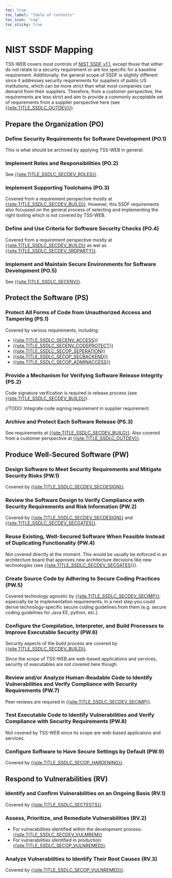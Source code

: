```yaml
---
toc: true
toc_label: "Table of Contents"
toc_icon: "cog"
toc_sticky: true
---
```


# NIST SSDF Mapping 

TSS-WEB covers most controls of [NIST SSDF v1.1](https://csrc.nist.gov/Projects/ssdf), except those that either do not relate to a security requirement or are too specific for a baseline requirement. Additionally, the general scope of SSDF is slightly different since it addresses security requirements for suppliers of public US institutions, which can be more strict than what most companies can demand from their suppliers. Therefore, from a customer perspective, the requirements are less strict and aim to provide a commonly acceptable set of requirements from a supplier perspective here (see [{{site.TITLE_SSDLC_OUTDEV}}]({{site.URL_SSDLC_OUTDEV}})).

## Prepare the Organization (PO)

### Define Security Requirements for Software Development (PO.1)

This is what should be archived by applying TSS-WEB in general.

### Implement Roles and Responsibilities (PO.2)

See [{{site.TITLE_SSDLC_SECDEV_ROLES}}]({{site.URL_SSDLC_SECDEV_ROLES}}).

### Implement Supporting Toolchains (PO.3)

Covered from a requirement perspective mostly at [{{site.TITLE_SSDLC_SECDEV_BUILD}}]({{site.URL_SSDLC_SECDEV_BUILD}}). However, this SSDF requirements also focussed on the general process of selecting and implementing the right tooling which is not covered by TSS-WEB.

### Define and Use Criteria for Software Security Checks (PO.4)

Covered from a requirement perspective mostly at [{{site.TITLE_SSDLC_SECDEV_BUILD}}]({{site.URL_SSDLC_SECDEV_BUILD}}) as wel as [{{site.TITLE_SSDLC_SECDEV_3RDPARTY}}]({{site.URL_SSDLC_SECDEV_3RDPARTY}}).

### Implement and Maintain Secure Environments for Software Development (PO.5)

See [{{site.TITLE_SSDLC_SECENV}}]({{site.URL_SSDLC_SECENV}}).

## Protect the Software (PS)

### Protect All Forms of Code from Unauthorized Access and Tampering (PS.1)

Covered by various requirements, including:

* [{{site.TITLE_SSDLC_SECENV_ACCESS}}]({{site.URL_SSDLC_SECENV_ACCESS}})
* [{{site.TITLE_SSDLC_SECENV_CODEPROTECT}}]({{site.URL_SSDLC_SECENV_CODEPROTECT}})
* [{{site.TITLE_SSDLC_SECOP_SEPERATION}}]({{site.URL_SSDLC_SECOPP_SEPERATION}})
* [{{site.TITLE_SSDLC_SECOP_SECBACKEND}}]({{site.URL_SSDLC_SECOPP_SECBACKEND}})
* [{{site.TITLE_SSDLC_SECOP_ADMINACCESS}}]({{site.URL_SSDLC_SECOPP_ADMINACCESS}})

### Provide a Mechanism for Verifying Software Release Integrity (PS.2)

Code signature verification is required in release process (see [{{site.TITLE_SSDLC_SECDEV_BUILD}}]({{site.URL_SSDLC_SECDEV_BUILD}})).

//TODO: Integrate code signing requirement in supplier requirement. 

### Archive and Protect Each Software Release (PS.3)

See requirements at [{{site.TITLE_SSDLC_SECDEV_BUILD}}]({{site.URL_SSDLC_SECDEV_BUILD}}). Also covered from a customer perspective at [{{site.TITLE_SSDLC_OUTDEV}}]({{site.URL_SSDLC_OUTDEV}}).

## Produce Well-Secured Software (PW)

### Design Software to Meet Security Requirements and Mitigate Security Risks (PW.1)

Covered by [{{site.TITLE_SSDLC_SECDEV_SECDESIGN}}]({{site.URL_SSDLC_SECDEV_SECDESIGN}}).

### Review the Software Design to Verify Compliance with Security Requirements and Risk Information (PW.2)

Covered by [{{site.TITLE_SSDLC_SECDEV_SECDESIGN}}]({{site.URL_SSDLC_SECDEV_SECDESIGN}}) and [{{site.TITLE_SSDLC_SECDEV_SECGATES}}]({{site.URL_SSDLC_SECDEV_SECGATES}}).

### Reuse Existing, Well-Secured Software When Feasible Instead of Duplicating Functionality (PW.4)

Not covered directly at the moment. This would be usually be enforced in an architecture board that approves new architecture decisions like new technologies (see [{{site.TITLE_SSDLC_SECDEV_SECGATES}}]({{site.URL_SSDLC_SECDEV_SECGATES}})).

### Create Source Code by Adhering to Secure Coding Practices (PW.5)

Covered technology agnostic by [{{site.TITLE_SSDLC_SECDEV_SECIMP}}]({{site.URL_SSDLC_SECDEV_SECIMP}}); especially be te implementation requirements. In a next step you could derive technology-specific secure coding guidelines from them (e.g. secure coding guidelines for Java EE, python, etc.).

### Configure the Compilation, Interpreter, and Build Processes to Improve Executable Security (PW.6)

Security aspects of the build process are covered by [{{site.TITLE_SSDLC_SECDEV_BUILD}}]({{site.URL_SSDLC_SECDEV_BUILD}}).

Since the scope of TSS-WEB are web-based applications and services, security of executables are not covered here though.

### Review and/or Analyze Human-Readable Code to Identify Vulnerabilities and Verify Compliance with Security Requirements (PW.7)

Peer reviews are required in [{{site.TITLE_SSDLC_SECDEV_SECIMP}}]({{site.URL_SSDLC_SECDEV_SECIMP}}).

### Test Executable Code to Identify Vulnerabilities and Verify Compliance with Security Requirements (PW.8)

Not covered by TSS-WEB since its scope are web-based applicaions and services.

### Configure Software to Have Secure Settings by Default (PW.9)

Covered by [{{site.TITLE_SSDLC_SECOP_HARDENING}}]({{site.URL_SSDLC_SECOP_HARDENING}}).

## Respond to Vulnerabilities (RV)

### Identify and Confirm Vulnerabilities on an Ongoing Basis (RV.1)

Covered by [{{site.TITLE_SSDLC_SECTESTS}}]({{site.URL_SSDLC_SECTESTS}}).

### Assess, Prioritize, and Remediate Vulnerabilities (RV.2)

* For vulnerabilities identified within the development process: [{{site.TITLE_SSDLC_SECDEV_VULMREM}}]({{site.URL_SSDLC_SECDEV_VULMREM}})
* For vulnerabilities identified in production: [{{site.TITLE_SSDLC_SECOP_VULNREMED}}]({{site.URL_SSDLC_SECOP_VULNREMED}}).
  
### Analyze Vulnerabilities to Identify Their Root Causes (RV.3)

Covered by [{{site.TITLE_SSDLC_SECOP_VULNREMED}}]({{site.URL_SSDLC_SECOP_VULNREMED}}).
